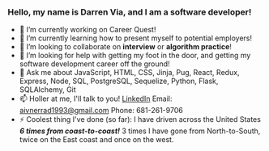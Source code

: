 ### Hello, my name is Darren Via, and I am a software developer!

- 🔭 I’m currently working on Career Quest!
- 🌱 I’m currently learning how to present myself to potential employers!
- 👯 I’m looking to collaborate on **interview** or **algorithm practice**!
- 🤔 I’m looking for help with getting my foot in the door, and getting my software development career off the ground!
- 💬 Ask me about JavaScript, HTML, CSS, Jinja, Pug, React, Redux, Express, Node, SQL, PostgreSQL, Sequelize, Python, Flask, SQLAlchemy, Git
- 📫 Holler at me, I'll talk to you! [LinkedIn](https://www.linkedin.com/in/darren-via-ii-552667159/) Email: <aivnerrad1993@gmail.com> Phone: 681-261-9706
- ⚡ Coolest thing I've done (so far): I have driven across the United States ***6 times from coast-to-coast!*** 3 times I have gone from North-to-South, twice on the East coast and once on the west.
